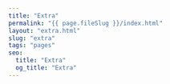 ```yaml
---
title: "Extra"
permalink: "{{ page.fileSlug }}/index.html"
layout: "extra.html"
slug: "extra"
tags: "pages"
seo:
  title: "Extra"
  og_title: "Extra"
---
```



